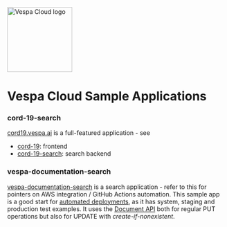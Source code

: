 
<img src="https://cloud.vespa.ai/assets/logos/vespa-cloud-logo-full-black.svg" width="150px" alt="Vespa Cloud logo" />

# Vespa Cloud Sample Applications


### cord-19-search
[cord19.vespa.ai](https://cord19.vespa.ai/) is a full-featured application - see
* [cord-19](https://github.com/vespa-engine/cord-19): frontend
* [cord-19-search](cord-19-search): search backend

### vespa-documentation-search
[vespa-documentation-search](vespa-documentation-search) is a search application -
refer to this for pointers on AWS integration / GitHub Actions automation.
This sample app is a good start for [automated deployments](https://cloud.vespa.ai/en/automated-deployments),
as it has system, staging and production test examples.
It uses the [Document API](https://docs.vespa.ai/en/document-api-guide.html)
both for regular PUT operations but also for UPDATE with _create-if-nonexistent_.

